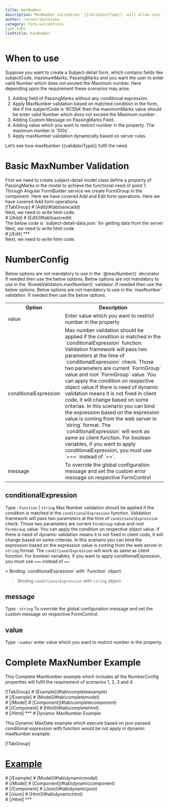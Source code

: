 ```yaml
---
title: maxNumber
description: MaxNumber validation  {{validatorType}}  will allow user to enter the input upto the maximum number value parameter.
author: rxcontributorone
category: form-validations
type:tabs
linktitle: maxNumber
---
```

# When to use
Suppose you want to create a Subject-detail form, which contains fields like subjectCode, maximumMarks, PassingMarks and you want the user to enter valid  Number which does not exceed the Maximum number. Here depending upon the requirement these scenarios may arise.
<ol class='showHideElement'>
<li>Adding field of PassingMarks without any conditional expression.</li>
<li>Apply MaxNumber validation based on matched condition in the form, like if the subjectCode is ‘8CS5A’ then the maximumMarks value should be enter valid  Number which does not exceed the Maximum number .</li>
<li>Adding Custom Message on PassingMarks Field.</li>
<li>Adding value which you want to restrict number in the property. The maximum number is '100s'. </li>
<data-scope scope="['decorator','validator']">
<li>Apply maxNumber validation dynamically based on server rules.</li>
</data-scope>
</ol>
Let’s see how maxNumber {{validatorType}} fulfil the need.

# Basic MaxNumber Validation

<data-scope scope="['decorator','template-driven-directives','template-driven-decorators']">
First we need to create subject-detail model class define a property of PassingMarks in the model to achieve the functional need of point 1.
<div component="app-code" key="maxNumber-add-model"></div> 
</data-scope>
Through Angular FormBuilder service we create FormGroup in the component.
<data-scope scope="['decorator']">
Here we have covered Add and Edit form operations. 
</data-scope>

<data-scope scope="['validator','template-driven-directives','template-driven-decorators']">
Here we have covered Add form operations. 
</data-scope>

<data-scope scope="['decorator']">
<div component="app-tabs" key="basic-operations"></div>
[!TabGroup]
# [Add](#tab\basicadd)
<div component="app-code" key="maxNumber-add-component"></div> 
Next, we need to write html code.
<div component="app-code" key="maxNumber-add-html"></div> 
<div component="app-example-runner" ref-component="app-MaxNumber-add"></div>
# [/Add]
# [Edit](#tab\basicedit)
<div component="app-code" key="maxNumber-edit-component"></div> 
The below code is `subject-detail-data.json` for getting data from the server
<div component="app-code" key="maxNumber-edit-json"></div> 
Next, we need to write html code.
<div component="app-code" key="maxNumber-edit-html"></div> 
<div component="app-example-runner" ref-component="app-MaxNumber-edit"></div>
# [/Edit]
***
</data-scope>

<data-scope scope="['validator','template-driven-directives','template-driven-decorators']">
<div component="app-code" key="maxNumber-add-component"></div> 
Next, we need to write html code.
<div component="app-code" key="maxNumber-add-html"></div> 
<div component="app-example-runner" ref-component="app-MaxNumber-add"></div>
</data-scope>

# NumberConfig 
<data-scope scope="['decorator']">
Below options are not mandatory to use in the `@maxNumber()` decorator. If needed then use the below options.
</data-scope>

<data-scope scope="['validator']">
Below options are not mandatory to use in the `RxwebValidators.maxNumber()` validator. If needed then use the below options.
</data-scope>

<data-scope scope="['template-driven-directives','template-driven-decorators']">
Below options are not mandatory to use in the `maxNumber` validation. If needed then use the below options.
</data-scope>

<table class="table table-bordered table-striped showHideElement">
<tr><th>Option</th><th>Description</th></tr>
<tr><td><a (click)='scrollTo("#value")' title="value">value</a></td><td>Enter value which you want to restrict number in the property</td></tr>
<tr><td><a  (click)='scrollTo("#conditionalExpression")' title="conditionalExpression">conditionalExpression</a></td><td>Max number validation should be applied if the condition is matched in the `conditionalExpression` function. Validation framework will pass two parameters at the time of `conditionalExpression` check. Those two parameters are current `FormGroup` value and root `FormGroup` value. You can apply the condition on respective object value.If there is need of dynamic validation means it is not fixed in client code, it will change based on some criterias. In this scenario you can bind the expression based on the expression value is coming from the web server in `string` format. The `conditionalExpression` will work as same as client function. For boolean variables, if you want to apply conditionalExpression, you must use `===` instead of `==`.</td></tr>
<tr><td><a  (click)='scrollTo("#message")' title="message">message</a></td><td>To override the global configuration message and set the custom error message on respective FormControl</td></tr>
</table>

## conditionalExpression 
Type :  `Function`  |  `string` 
Max Number validation should be applied if the condition is matched in the `conditionalExpression` function. Validation framework will pass two parameters at the time of `conditionalExpression` check. Those two parameters are current `FormGroup` value and root `FormGroup` value. You can apply the condition on respective object value.
If there is need of dynamic validation means it is not fixed in client code, it will change based on some criterias. In this scenario you can bind the expression based on the expression value is coming from the web server in `string` format. The `conditionalExpression` will work as same as client function. For boolean variables, if you want to apply conditionalExpression, you must use `===` instead of `==`.

<data-scope scope="['validator','decorator']">
> Binding `conditionalExpression` with `Function` object.
<div component="app-code" key="maxNumber-conditionalExpressionExampleFunction-model"></div> 
</data-scope>

> Binding `conditionalExpression` with `string` object.
<div component="app-code" key="maxNumber-conditionalExpressionExampleString-model"></div> 

<div component="app-example-runner" ref-component="app-maxNumber-conditionalExpression" title="maxNumber {{validatorType}} with conditionalExpression" key="conditionalExpression"></div>

## message 
Type :  `string` 
To override the global configuration message and set the custom message on respective FormControl.

<div component="app-code" key="maxNumber-messageExample-model"></div> 
<div component="app-example-runner" ref-component="app-maxNumber-message" title="maxNumber {{validatorType}} with message" key="message"></div>

## value 
Type :  `number` 
enter value which you want to restrict number in the property.

<div component="app-code" key="maxNumber-valueExample-model"></div> 
<div component="app-example-runner" ref-component="app-maxNumber-value" title="maxNumber {{validatorType}} with value" key="value"></div>

# Complete MaxNumber Example

This Complete MaxNumber example which includes all the NumberConfig properties will fulfil the requirement of scenarios 1, 2, 3 and 4.

<div component="app-tabs" key="complete"></div>
[!TabGroup]
# [Example](#tab\completeexample)
<div component="app-example-runner" ref-component="app-MaxNumber-complete"></div>
# [/Example]
<data-scope scope="['decorator','template-driven-directives','template-driven-decorators']">
# [Model](#tab\completemodel)
<div component="app-code" key="maxNumber-complete-model"></div> 
# [/Model]
</data-scope>
# [Component](#tab\completecomponent)
<div component="app-code" key="maxNumber-complete-component"></div> 
# [/Component]
# [Html](#tab\completehtml)
<div component="app-code" key="maxNumber-complete-html"></div> 
# [/Html]
***

<data-scope scope="['decorator','validator']">
# Dynamic MaxNumber Example

This Dynamic MaxDate example which execute based on json passed. conditional expression with function would be not apply in dynamic maxNumber example. 

<div component="app-tabs" key="dynamic"></div>

[!TabGroup]
# [Example](#tab\dynamicexample)
<div component="app-example-runner" ref-component="app-MaxNumber-dynamic"></div>
# [/Example]
<data-scope scope="['decorator']">
# [Model](#tab\dynamicmodel)
<div component="app-code" key="maxNumber-dynamic-model"></div>
# [/Model]
</data-scope>
# [Component](#tab\dynamiccomponent)
<div component="app-code" key="maxNumber-dynamic-component"></div>
# [/Component]
# [Json](#tab\dynamicjson)
<div component="app-code" key="maxNumber-dynamic-json"></div>
# [/Json]
# [Html](#tab\dynamichtml)
<div component="app-code" key="maxNumber-dynamic-html"></div>
# [/Html]
***
</data-scope>
